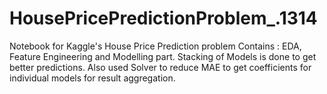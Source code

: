# HousePricePredictionProblem_.1314

Notebook for Kaggle's House Price Prediction problem
Contains : EDA, Feature Engineering and Modelling part.
Stacking of Models is done to get better predictions. 
Also used Solver to reduce MAE to get coefficients for individual models for result aggregation.
